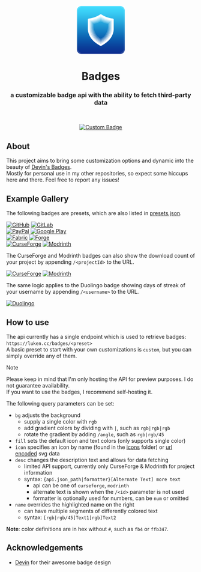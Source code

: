 <p align="center" style="text-align: center">
  <a href="https://github.com/LukenSkyne/Badges">
    <img alt="Badges Logo" src=".github/icon.png" width="128" height="128" />
  </a>
</p>

<h1 align="center">Badges</h1>
<h3 align="center">a customizable badge api with the ability to fetch third-party data</h3>
<br>

<div align="center">

<a href="https://luken.cc/badges/custom?icon=github&bg=00171c|0a1209|100f06|1a0000/100&desc=Taste%20the&name=[5991ee|56ab6c|f5d26a|eb786f/160]Rainbow">![Custom Badge](https://luken.cc/badges/custom?icon=github&bg=00171c|0a1209|100f06|1a0000/100&desc=Taste%20the&name=[5991ee|56ab6c|f5d26a|eb786f/160]Rainbow)</a>

</div>


## About

This project aims to bring some customization options and dynamic into the beauty of [Devin's Badges](https://github.com/intergrav/devins-badges).  
Mostly for personal use in my other repositories, so expect some hiccups here and there. Feel free to report any issues!


## Example Gallery

The following badges are presets, which are also listed in [presets.json](./assets/presets.json).

<a href="https://luken.cc/badges/github">![GitHub](https://luken.cc/badges/github)</a> <a href="https://luken.cc/badges/gitlab">![GitLab](https://luken.cc/badges/gitlab)</a>  
<a href="https://luken.cc/badges/paypal">![PayPal](https://luken.cc/badges/paypal)</a> <a href="https://luken.cc/badges/google-play">![Google Play](https://luken.cc/badges/google-play)</a>  
<a href="https://luken.cc/badges/fabric">![Fabric](https://luken.cc/badges/fabric)</a> <a href="https://luken.cc/badges/forge">![Forge](https://luken.cc/badges/forge)</a>  
<a href="https://luken.cc/badges/curseforge">![CurseForge](https://luken.cc/badges/curseforge)</a> <a href="https://luken.cc/badges/modrinth">![Modrinth](https://luken.cc/badges/modrinth)</a>

The CurseForge and Modrinth badges can also show the download count of your project by appending `/<projectId>` to the URL.

<a href="https://luken.cc/badges/curseforge/734339">![CurseForge](https://luken.cc/badges/curseforge/734339)</a> <a href="https://luken.cc/badges/modrinth/QQXAdCzh">![Modrinth](https://luken.cc/badges/modrinth/QQXAdCzh)</a>

The same logic applies to the Duolingo badge showing days of streak of your username by appending `/<username>` to the URL.

<a href="https://luken.cc/badges/duolingo/bernborgess">![Duolingo](https://luken.cc/badges/duolingo/bernborgess)</a>


## How to use

The api currently has a single endpoint which is used to retrieve badges: `https://luken.cc/badges/<preset>`  
A basic preset to start with your own customizations is `custom`, but you can simply override any of them.

> [!NOTE]
> Please keep in mind that I'm only hosting the API for preview purposes. I do not guarantee availability.  
> If you want to use the badges, I recommend self-hosting it.

The following query parameters can be set:
* `bg` adjusts the background
  * supply a single color with `rgb`
  * add gradient colors by dividing with `|`, such as `rgb|rgb|rgb`
  * rotate the gradient by adding `/angle`, such as `rgb|rgb/45`
* `fill` sets the default icon and text colors (only supports single color)
* `icon` specifies an icon by name (found in the [icons](./assets/icons) folder) or [url encoded](https://www.urlencoder.org/) svg data
* `desc` changes the description text and allows for data fetching
  * limited API support, currently only CurseForge & Modrinth for project information
  * syntax: `{api.json_path|formatter}[Alternate Text] more text`
    * api can be one of `curseforge`, `modrinth`
    * alternate text is shown when the `/<id>` parameter is not used
    * formatter is optionally used for numbers, can be `num` or omitted
* `name` overrides the highlighted name on the right
  * can have multiple segments of differently colored text
  * syntax: `[rgb|rgb/45]Text1[rgb]Text2`

**Note**: color definitions are in hex without `#`, such as `fb4` or `ffb347`.


## Acknowledgements

* [Devin](https://github.com/intergrav/devins-badges) for their awesome badge design
